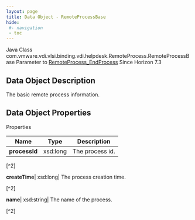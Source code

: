 ```yaml
---
layout: page
title: Data Object - RemoteProcessBase
hide:
 #- navigation
 - toc
---
```






Java Class
    com.vmware.vdi.vlsi.binding.vdi.helpdesk.RemoteProcess.RemoteProcessBase
Parameter to
     [RemoteProcess_EndProcess](vdi.helpdesk.RemoteProcess.md#endProcess)
Since 
    Horizon 7.3

## Data Object Description 

The basic remote process information. 

## Data Object Properties

Properties

Name |  Type |  Description   
---|---|---  
**processId**|  xsd:long|  The process id.   


[^2]

  
**createTime**|  xsd:long|  The process creation time.   


[^2]

  
**name**|  xsd:string|  The name of the process.   


[^2]

  
  

  


